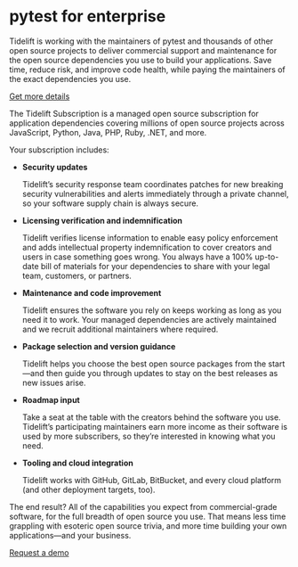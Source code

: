 # pytest for enterprise

Tidelift is working with the maintainers of pytest and thousands of other open source projects to deliver commercial support and maintenance for the open source dependencies you use to build your applications. Save time, reduce risk, and improve code health, while paying the maintainers of the exact dependencies you use.

[Get more details](https://tidelift.com/subscription/pkg/pypi-pytest?utm_source=pypi-pytest&utm_medium=referral&utm_campaign=enterprise)

The Tidelift Subscription is a managed open source subscription for application dependencies covering millions of open source projects across JavaScript, Python, Java, PHP, Ruby, .NET, and more.

Your subscription includes:

- **Security updates**

    Tidelift’s security response team coordinates patches for new breaking security vulnerabilities and alerts immediately through a private channel, so your software supply chain is always secure.

- **Licensing verification and indemnification**

    Tidelift verifies license information to enable easy policy enforcement and adds intellectual property indemnification to cover creators and users in case something goes wrong. You always have a 100% up-to-date bill of materials for your dependencies to share with your legal team, customers, or partners.

- **Maintenance and code improvement**

    Tidelift ensures the software you rely on keeps working as long as you need it to work. Your managed dependencies are actively maintained and we recruit additional maintainers where required.

- **Package selection and version guidance**

    Tidelift helps you choose the best open source packages from the start—and then guide you through updates to stay on the best releases as new issues arise.

- **Roadmap input**

    Take a seat at the table with the creators behind the software you use. Tidelift’s participating maintainers earn more income as their software is used by more subscribers, so they’re interested in knowing what you need.

- **Tooling and cloud integration**

    Tidelift works with GitHub, GitLab, BitBucket, and every cloud platform (and other deployment targets, too).

The end result? All of the capabilities you expect from commercial-grade software, for the full breadth of open source you use. That means less time grappling with esoteric open source trivia, and more time building your own applications—and your business.

[Request a demo](https://tidelift.com/subscription/request-a-demo?utm_source=pypi-pytest&utm_medium=referral&utm_campaign=enterprise)